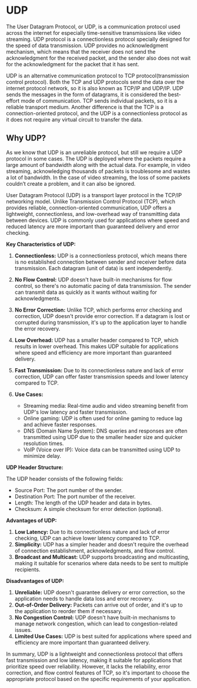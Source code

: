 # UDP

The User Datagram Protocol, or UDP, is a communication protocol used across the internet for especially time-sensitive transmissions like video streaming. UDP protocol is a connectionless protocol specially designed for the speed of data transmission. UDP provides no acknowledgment mechanism, which means that the receiver does not send the acknowledgment for the received packet, and the sender also does not wait for the acknowledgment for the packet that it has sent.

UDP is an alternative communication protocol to TCP protocol(transmission control protocol). Both the TCP and UDP protocols send the data over the internet protocol network, so it is also known as TCP/IP and UDP/IP. UDP sends the messages in the form of datagrams, it is considered the best-effort mode of communication. TCP sends individual packets, so it is a reliable transport medium. Another difference is that the TCP is a connection-oriented protocol, and the UDP is a connectionless protocol as it does not require any virtual circuit to transfer the data.

## Why UDP?

As we know that UDP is an unreliable protocol, but still we require a UDP protocol in some cases. The UDP is deployed where the packets require a large amount of bandwidth along with the actual data. For example, in video streaming, acknowledging thousands of packets is troublesome and wastes a lot of bandwidth. In the case of video streaming, the loss of some packets couldn’t create a problem, and it can also be ignored.


User Datagram Protocol (UDP) is a transport layer protocol in the TCP/IP networking model. Unlike Transmission Control Protocol (TCP), which provides reliable, connection-oriented communication, UDP offers a lightweight, connectionless, and low-overhead way of transmitting data between devices. UDP is commonly used for applications where speed and reduced latency are more important than guaranteed delivery and error checking.

**Key Characteristics of UDP:**

1. **Connectionless:** UDP is a connectionless protocol, which means there is no established connection between sender and receiver before data transmission. Each datagram (unit of data) is sent independently.

2. **No Flow Control:** UDP doesn't have built-in mechanisms for flow control, so there's no automatic pacing of data transmission. The sender can transmit data as quickly as it wants without waiting for acknowledgments.

3. **No Error Correction:** Unlike TCP, which performs error checking and correction, UDP doesn't provide error correction. If a datagram is lost or corrupted during transmission, it's up to the application layer to handle the error recovery.

4. **Low Overhead:** UDP has a smaller header compared to TCP, which results in lower overhead. This makes UDP suitable for applications where speed and efficiency are more important than guaranteed delivery.

5. **Fast Transmission:** Due to its connectionless nature and lack of error correction, UDP can offer faster transmission speeds and lower latency compared to TCP.

6. **Use Cases:**
   - Streaming media: Real-time audio and video streaming benefit from UDP's low latency and faster transmission.
   - Online gaming: UDP is often used for online gaming to reduce lag and achieve faster responses.
   - DNS (Domain Name System): DNS queries and responses are often transmitted using UDP due to the smaller header size and quicker resolution times.
   - VoIP (Voice over IP): Voice data can be transmitted using UDP to minimize delay.

**UDP Header Structure:**

The UDP header consists of the following fields:

- Source Port: The port number of the sender.
- Destination Port: The port number of the receiver.
- Length: The length of the UDP header and data in bytes.
- Checksum: A simple checksum for error detection (optional).

**Advantages of UDP:**

1. **Low Latency:** Due to its connectionless nature and lack of error checking, UDP can achieve lower latency compared to TCP.
2. **Simplicity:** UDP has a simpler header and doesn't require the overhead of connection establishment, acknowledgments, and flow control.
3. **Broadcast and Multicast:** UDP supports broadcasting and multicasting, making it suitable for scenarios where data needs to be sent to multiple recipients.

**Disadvantages of UDP:**

1. **Unreliable:** UDP doesn't guarantee delivery or error correction, so the application needs to handle data loss and error recovery.
2. **Out-of-Order Delivery:** Packets can arrive out of order, and it's up to the application to reorder them if necessary.
3. **No Congestion Control:** UDP doesn't have built-in mechanisms to manage network congestion, which can lead to congestion-related issues.
4. **Limited Use Cases:** UDP is best suited for applications where speed and efficiency are more important than guaranteed delivery.

In summary, UDP is a lightweight and connectionless protocol that offers fast transmission and low latency, making it suitable for applications that prioritize speed over reliability. However, it lacks the reliability, error correction, and flow control features of TCP, so it's important to choose the appropriate protocol based on the specific requirements of your application.
